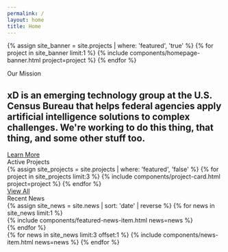 ```yaml
---
permalink: /
layout: home
title: Home
---
```


{% assign site_banner = site.projects | where: 'featured', 'true' %}
{% for project in site_banner limit:1 %}
  {% include components/homepage-banner.html project=project %}
{% endfor %}
<section class="home-mission">
  <div class="grid-container">
    <div class="section-breadcrumb">Our Mission</div>
    <h2>
      xD is an emerging technology group at the U.S. Census Bureau that helps federal agencies apply artificial intelligence solutions to complex challenges. We're working to do this thing, that thing, and some other stuff too.
    </h2>
    <a class="square-link" href="/mission">Learn More</a>
  </div>
</section>
<section class="home-projects">
  <div class="grid-container">
    <div class="section-breadcrumb">Active Projects</div>
    <div class="grid-row grid-gap-lg">
      {% assign site_projects = site.projects | where: 'featured', 'false' %}
      {% for project in site_projects limit:3 %}
        {% include components/project-card.html project=project %}
      {% endfor %}
    </div>
    <a class="usa-button usa-button-black" href="{{ site.baseurl }}/projects">View All</a>
  </div>
</section>
<section class="home-news">
  <div class="grid-container">
    <div class="section-breadcrumb">Recent News</div>
    <div class="grid-row grid-gap-lg home-news-items">
      {% assign site_news = site.news | sort: 'date' | reverse %}
      {% for news in site_news limit:1 %}
        <div class="col-12 tablet:grid-col-6 featured-news-col">
          {% include components/featured-news-item.html news=news %}  
        </div>
      {% endfor %}
      <div class="col-12 tablet:grid-col-6">
        {% for news in site_news limit:3 offset:1 %}
          {% include components/news-item.html news=news %}
        {% endfor %}
      </div>
    </div>
  </div>
</section>